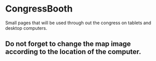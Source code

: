 # CongressBooth

Small pages that will be used through out the congress on tablets and desktop computers.

## Do not forget to change the map image according to the location of the computer.

